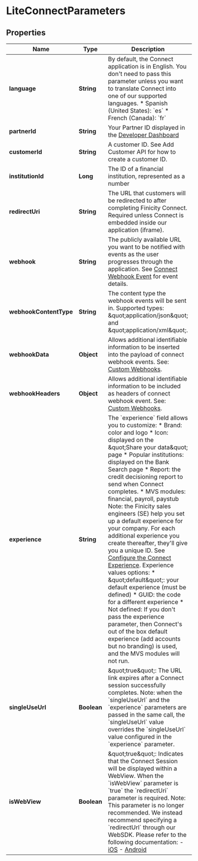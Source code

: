 

# LiteConnectParameters


## Properties

| Name | Type | Description | Notes |
|------------ | ------------- | ------------- | -------------|
|**language** | **String** | By default, the Connect application is in English. You don&#39;t need to pass this parameter unless you want to translate Connect into one of our supported languages.  * Spanish (United States): &#x60;es&#x60; * French (Canada): &#x60;fr&#x60;  |  [optional] |
|**partnerId** | **String** | Your Partner ID displayed in the [Developer Dashboard](https://developer.mastercard.com/account/log-in) |  |
|**customerId** | **String** | A customer ID. See Add Customer API for how to create a customer ID. |  |
|**institutionId** | **Long** | The ID of a financial institution, represented as a number |  |
|**redirectUri** | **String** | The URL that customers will be redirected to after completing Finicity Connect. Required unless Connect is embedded inside our application (iframe). |  [optional] |
|**webhook** | **String** | The publicly available URL you want to be notified with events as the user progresses through the application. See [Connect Webhook Event](https://developer.mastercard.com/open-banking-us/documentation/webhooks/webhooks-connect/) for event details. |  [optional] |
|**webhookContentType** | **String** | The content type the webhook events will be sent in. Supported types: \&quot;application/json\&quot; and \&quot;application/xml\&quot;. |  [optional] |
|**webhookData** | **Object** | Allows additional identifiable information to be inserted into the payload of connect webhook events. See: [Custom Webhooks](https://developer.mastercard.com/open-banking-us/documentation/webhooks/webhooks-custom/). |  [optional] |
|**webhookHeaders** | **Object** | Allows additional identifiable information to be included as headers of connect webhook event. See: [Custom Webhooks](https://developer.mastercard.com/open-banking-us/documentation/webhooks/webhooks-custom/). |  [optional] |
|**experience** | **String** | The &#x60;experience&#x60; field allows you to customize: * Brand: color and logo * Icon: displayed on the \&quot;Share your data\&quot; page * Popular institutions: displayed on the Bank Search page * Report: the credit decisioning report to send when Connect completes. * MVS modules: financial, payroll, paystub  Note: the Finicity sales engineers (SE) help you set up a default experience for your company. For each additional experience you create thereafter, they&#39;ll give you a unique ID. See [Configure the Connect Experience](https://developer.mastercard.com/open-banking-us/documentation/connect/configure-connect-experience/).  Experience values options: * \&quot;default\&quot;: your default experience (must be defined) * GUID: the code for a different experience * Not defined: If you don&#39;t pass the experience parameter, then Connect&#39;s out of the box default experience (add accounts but no branding) is used, and the MVS modules will not run. |  [optional] |
|**singleUseUrl** | **Boolean** | \&quot;true\&quot;: The URL link expires after a Connect session successfully completes.  Note: when the &#x60;singleUseUrl&#x60; and the &#x60;experience&#x60; parameters are passed in the same call, the &#x60;singleUseUrl&#x60; value overrides the &#x60;singleUseUrl&#x60; value configured in the &#x60;experience&#x60; parameter. |  [optional] |
|**isWebView** | **Boolean** | \&quot;true\&quot;: Indicates that the Connect Session will be displayed within a WebView. When the &#x60;isWebView&#x60; parameter is &#x60;true&#x60; the &#x60;redirectUri&#x60; parameter is required.  Note: This parameter is no longer recommended. We instead recommend specifying a &#x60;redirectUrl&#x60; through our WebSDK. Please refer to the following documentation:  - [iOS](https://developer.mastercard.com/open-banking-us/documentation/connect/integrating/webviews/ios-webviews/)  - [Android](https://developer.mastercard.com/open-banking-us/documentation/connect/integrating/webviews/android-webviews/) |  [optional] |



